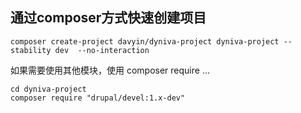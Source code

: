 ## 通过composer方式快速创建项目

```
composer create-project davyin/dyniva-project dyniva-project --stability dev  --no-interaction
```

如果需要使用其他模块，使用 composer require ...

```
cd dyniva-project
composer require "drupal/devel:1.x-dev"
```
